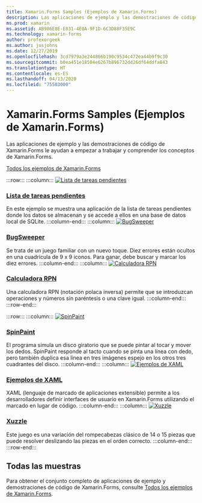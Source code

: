 ```yaml
---
title: Xamarin.Forms Samples (Ejemplos de Xamarin.Forms)
description: Las aplicaciones de ejemplo y las demostraciones de código de Xamarin.Forms le ayudan a empezar a trabajar y comprender los conceptos de Xamarin.Forms.
ms.prod: xamarin
ms.assetid: AB986E8E-E831-4E0A-9F1D-6C3D88F35E9C
ms.technology: xamarin-forms
author: profexorgeek
ms.author: jusjohns
ms.date: 12/27/2019
ms.openlocfilehash: 3cd7979a3e244866b190c9534c472ea44b9f9c30
ms.sourcegitcommit: b0ea451e18504e6267b896732dd26df64ddfa843
ms.translationtype: HT
ms.contentlocale: es-ES
ms.lasthandoff: 04/13/2020
ms.locfileid: "75503000"
---
```

# <a name="xamarinforms-samples"></a>Xamarin.Forms Samples (Ejemplos de Xamarin.Forms)

Las aplicaciones de ejemplo y las demostraciones de código de Xamarin.Forms le ayudan a empezar a trabajar y comprender los conceptos de Xamarin.Forms.

[Todos los ejemplos de Xamarin.Forms](https://docs.microsoft.com/samples/browse/?products=xamarin&term=Xamarin.Forms)

:::row:::
    :::column:::
[![Lista de tareas pendientes](images/todo.png)](https://docs.microsoft.com/samples/xamarin/xamarin-forms-samples/todo/)

### <a name="todo"></a>[Lista de tareas pendientes](https://docs.microsoft.com/samples/xamarin/xamarin-forms-samples/todo/)

En este ejemplo se muestra una aplicación de la lista de tareas pendientes donde los datos se almacenan y se accede a ellos en una base de datos local de SQLite.
    :::column-end:::
    :::column:::
[![BugSweeper](images/bugsweeper.png)](https://docs.microsoft.com/samples/xamarin/xamarin-forms-samples/bugsweeper/)

### <a name="bugsweeper"></a>[BugSweeper](https://docs.microsoft.com/samples/xamarin/xamarin-forms-samples/bugsweeper/)

Se trata de un juego familiar con un nuevo toque. Diez errores están ocultos en una cuadrícula de 9 x 9 iconos. Para ganar, debe buscar y marcar los diez errores.
    :::column-end:::
    :::column:::
[![Calculadora RPN](images/rpncalc.png)](https://docs.microsoft.com/samples/xamarin/xamarin-forms-samples/rpncalculator/)

### <a name="rpn-calculator"></a>[Calculadora RPN](https://docs.microsoft.com/samples/xamarin/xamarin-forms-samples/rpncalculator/)

Una calculadora RPN (notación polaca inversa) permite que se introduzcan operaciones y números sin paréntesis o una clave igual.
    :::column-end:::
:::row-end:::

:::row:::
    :::column:::
[![SpinPaint](images/spinpaint.png)](https://docs.microsoft.com/samples/xamarin/xamarin-forms-samples/skiasharpforms-spinpaint/)

### <a name="spinpaint"></a>[SpinPaint](https://docs.microsoft.com/samples/xamarin/xamarin-forms-samples/skiasharpforms-spinpaint/)

El programa simula un disco giratorio que se puede pintar al tocar y mover los dedos. SpinPaint responde al tacto cuando se pinta una línea con dedo, pero también duplica esa línea en tres imágenes espejo en los otros tres cuadrantes del disco.
    :::column-end:::
    :::column:::
[![Ejemplos de XAML](images/xaml.png)](https://docs.microsoft.com/samples/xamarin/xamarin-forms-samples/xamlsamples/)

### <a name="xaml-samples"></a>[Ejemplos de XAML](https://docs.microsoft.com/samples/xamarin/xamarin-forms-samples/xamlsamples/)

XAML (lenguaje de marcado de aplicaciones extensible) permite a los desarrolladores definir interfaces de usuario en Xamarin.Forms utilizando el marcado en lugar de código.
    :::column-end:::
        :::column:::
[![Xuzzle](images/xuzzle.png)](https://docs.microsoft.com/samples/xamarin/mobile-samples/liveplayer-xamagonxuzzlelp/)

### <a name="xuzzle"></a>[Xuzzle](https://docs.microsoft.com/samples/xamarin/mobile-samples/liveplayer-xamagonxuzzlelp/)

Este juego es una variación del rompecabezas clásico de 14 o 15 piezas que puede resolver deslizando las piezas en el orden correcto.
    :::column-end:::
:::row-end:::

## <a name="all-samples"></a>Todas las muestras

Para obtener el conjunto completo de aplicaciones de ejemplo y demostraciones de código de Xamarin.Forms, consulte [Todos los ejemplos de Xamarin.Forms](https://docs.microsoft.com/samples/browse/?products=xamarin&term=Xamarin.Forms).
